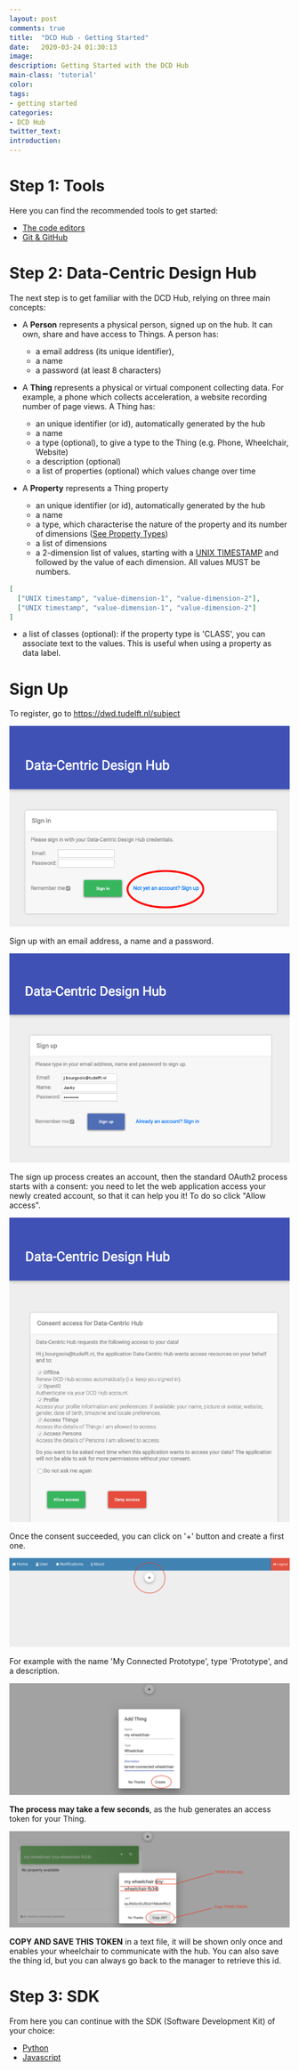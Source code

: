 ```yaml
---
layout: post
comments: true
title:  "DCD Hub - Getting Started"
date:   2020-03-24 01:30:13
image: 
description: Getting Started with the DCD Hub
main-class: 'tutorial'
color:
tags:
- getting started
categories:
- DCD Hub
twitter_text:
introduction:
---
```


# Step 1: Tools

Here you can find the recommended tools to get started:

- [The code editors](https://datacentricdesign.org/tool-ide)
- [Git & GitHub](https://datacentricdesign.org/tools-git)
    
# Step 2: Data-Centric Design Hub

The next step is to get familiar with the DCD Hub, relying on three main concepts:

* A **Person** represents a physical person, signed up on the hub. It can own, share and
 have access to Things. A person has:
 
  * a email address (its unique identifier),
  * a name
  * a password (at least 8 characters)

* A **Thing** represents a physical or virtual component collecting data. For example, a
phone which collects acceleration, a website recording number of page views. A Thing
has:

  * an unique identifier (or id), automatically generated by the hub 
  * a name
  * a type (optional), to give a type to the Thing (e.g. Phone, Wheelchair, Website)
  * a description (optional)
  * a list of properties (optional) which values change over time

* A **Property** represents a Thing property

  * an unique identifier (or id), automatically generated by the hub 
  * a name
  * a type, which characterise the nature of the property and its number of
  dimensions ([See Property Types](https://datacentricdesign.github.io/2020/03/24/dcdhub/api.html#property-types))
  * a list of dimensions
  * a 2-dimension list of values, starting with a [UNIX TIMESTAMP](https://www.unixtimestamp.com/)
  and followed by the value of each dimension. All values MUST be numbers.

```json
[
  ["UNIX timestamp", "value-dimension-1", "value-dimension-2"],
  ["UNIX timestamp", "value-dimension-1", "value-dimension-2"]
]
```
  
  * a list of classes (optional): if the property type is 'CLASS', you can associate
  text to the values. This is useful when using a property as data label.

# Sign Up

To register, go to <a href="https://dwd.tudelft.nl/subject" target="_blank">https://dwd.tudelft.nl/subject</a>

![DCD Hub](/assets/img/posts/dcdhub.png)

Sign up with an email address, a name and a password.

![Sign up](/assets/img/posts/signup.png)

The sign up process creates an account, then the standard OAuth2 process starts
with a consent: you need to let the web application access your newly created account,
so that it can help you it! To do so click "Allow access".

![Consent](/assets/img/posts/consent.png)

Once the consent succeeded, you can click on '+' button and create a first one.

![Create Thing - Button](/assets/img/posts/create_thing_button.png)

For example with the name 'My Connected Prototype', type 'Prototype', and a
description.

![Create Thing - Dialog](/assets/img/posts/create_thing_dialog.png)

**The process may take a few seconds**, as the hub generates an access token for your Thing.

![Create Thing - JWT](/assets/img/posts/create_thing_jwt.png)

**COPY AND SAVE THIS TOKEN** in a text file, it will be shown only once and enables
your wheelchair to communicate with the hub. You can also save the thing id, but
you can always go back to the manager to retrieve this id.

# Step 3: SDK

From here you can continue with the SDK (Software Development Kit) of your choice:

- [Python](https://datacentricdesign.github.io/2020/03/24/dcdhub-sdk-python.html)
- [Javascript](https://datacentricdesign.github.io/2020/03/24/dcdhub-sdk-js.html)


